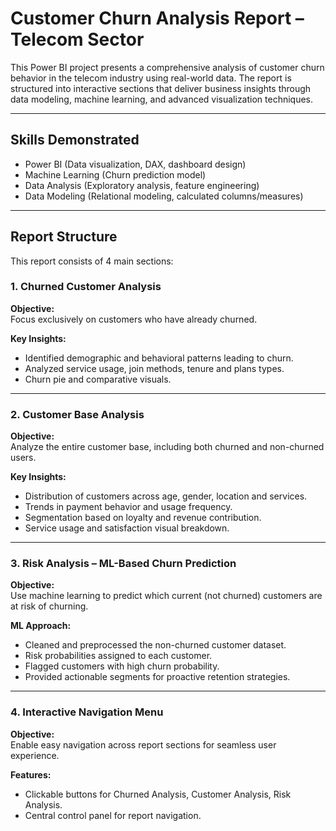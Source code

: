 # Customer Churn Analysis Report – Telecom Sector

This Power BI project presents a comprehensive analysis of customer churn behavior in the telecom industry using real-world data. The report is structured into interactive sections that deliver business insights through data modeling, machine learning, and advanced visualization techniques.

---

## Skills Demonstrated

- Power BI (Data visualization, DAX, dashboard design)
- Machine Learning (Churn prediction model)
- Data Analysis (Exploratory analysis, feature engineering)
- Data Modeling (Relational modeling, calculated columns/measures)

---

## Report Structure

This report consists of 4 main sections:

### 1. Churned Customer Analysis

**Objective:**  
Focus exclusively on customers who have already churned.

**Key Insights:**
- Identified demographic and behavioral patterns leading to churn.
- Analyzed service usage, join methods, tenure and plans types.
- Churn pie and comparative visuals.

---

### 2. Customer Base Analysis

**Objective:**  
Analyze the entire customer base, including both churned and non-churned users.

**Key Insights:**
- Distribution of customers across age, gender, location and services.
- Trends in payment behavior and usage frequency.
- Segmentation based on loyalty and revenue contribution.
- Service usage and satisfaction visual breakdown.

---

### 3. Risk Analysis – ML-Based Churn Prediction

**Objective:**  
Use machine learning to predict which current (not churned) customers are at risk of churning.

**ML Approach:**
- Cleaned and preprocessed the non-churned customer dataset.
- Risk probabilities assigned to each customer.
- Flagged customers with high churn probability.
- Provided actionable segments for proactive retention strategies.

---

### 4. Interactive Navigation Menu

**Objective:**  
Enable easy navigation across report sections for seamless user experience.

**Features:**
- Clickable buttons for Churned Analysis, Customer Analysis, Risk Analysis.
- Central control panel for report navigation.